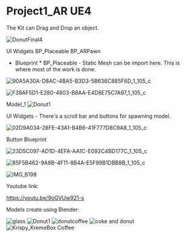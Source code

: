 # Project1_AR UE4 
The Kit can Drag and Drop an object.

![DonutFinal4](https://user-images.githubusercontent.com/64766737/83384843-0c931d80-a423-11ea-9d80-a8c29386f2cb.png)
  
 UI Widgets
 BP_Placeable
 BP_ARPawn
 
 * Blueprint *
 BP_Placeable - Static Mesh can be import here. This is where most of the work is done.
 
 ![90A5A30A-D8AC-4BA5-B3D3-5B636C885F6D_1_105_c](https://user-images.githubusercontent.com/64766737/83375755-e5305680-a40a-11ea-9328-19e27b555da3.jpeg)

 ![F38AF5D1-E280-4803-B8AA-E4D8E75C7A97_1_105_c](https://user-images.githubusercontent.com/64766737/83375387-af3ea280-a409-11ea-8728-a5161724da90.jpeg)

Model_1 
 ![Donut1](https://user-images.githubusercontent.com/64766737/83384496-53344800-a422-11ea-80e4-1f02f6fff82f.png)

UI Widgets - There's a scroll bar and buttons for spawning model.

![02D9A034-28FE-43A1-B4B6-41F777D8C9A8_1_105_c](https://user-images.githubusercontent.com/64766737/83382903-0dc24b80-a41f-11ea-9761-3f5db9ca5add.jpeg)

Button Blueprint 

![23D5C097-AD1D-4EFA-AA1C-E092C4BD177C_1_105_c](https://user-images.githubusercontent.com/64766737/83323530-661c1080-a29a-11ea-8dd3-739f3a8edcfe.jpeg)


![85F5B462-9A8B-4F11-8B4A-E5F99B1DBB8B_1_105_c](https://user-images.githubusercontent.com/64766737/83323601-f5292880-a29a-11ea-8e26-a9d65d01cc8e.jpeg)

 
![IMG_6198](https://user-images.githubusercontent.com/64766737/83323420-a3cc6980-a299-11ea-907a-3a12619b90a8.PNG)

Youtube link:

https://youtu.be/9oGVUw921-s

Models create using Blender:

![glass](https://user-images.githubusercontent.com/64766737/83475702-d6f53f80-a4c9-11ea-9687-1441cf971d9e.png)
![Donut1](https://user-images.githubusercontent.com/64766737/83475705-d9579980-a4c9-11ea-9297-5ec60e58cd9b.png)
![donutcoffee](https://user-images.githubusercontent.com/64766737/83475710-db215d00-a4c9-11ea-8daa-96a651a371a1.png)
![coke and donut](https://user-images.githubusercontent.com/64766737/83475876-394e4000-a4ca-11ea-94a3-44fbb858648b.png)
![Krispy_KremeBox Coffee](https://user-images.githubusercontent.com/64766737/83475880-3bb09a00-a4ca-11ea-9438-5c959ffe2404.png)



